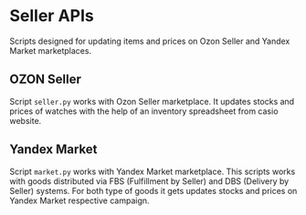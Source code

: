 # Seller APIs

Scripts designed for updating items and prices on Ozon Seller and Yandex Market marketplaces.

## OZON Seller

Script `seller.py` works with Ozon Seller marketplace. It updates stocks and prices of watches with the help of an inventory spreadsheet from casio website.

## Yandex Market

Script `market.py` works with Yandex Market marketplace.
This scripts works with goods distributed via FBS (Fulfillment by Seller) and DBS (Delivery by Seller) systems. For both type of goods it gets updates stocks and prices on Yandex Market respective campaign.